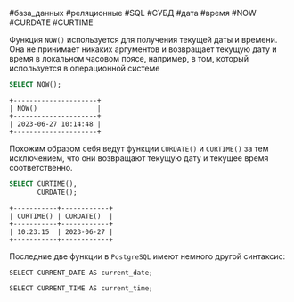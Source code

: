 #база_данных #реляционные #SQL #СУБД #дата #время #NOW #CURDATE #CURTIME

Функция `NOW()` используется для получения текущей даты и времени. Она не принимает никаких аргументов и возвращает текущую дату и время в локальном часовом поясе, например, в том, который используется в операционной системе
```sql
SELECT NOW();
```
```
+---------------------+
| NOW()               |
+---------------------+
| 2023-06-27 10:14:48 |
+---------------------+
```

Похожим образом себя ведут функции `CURDATE()` и `CURTIME()` за тем исключением, что они возвращают текущую дату и текущее время соответственно.
```sql
SELECT CURTIME(),
       CURDATE();
```
```
+-----------+------------+
| CURTIME() | CURDATE()  |
+-----------+------------+
| 10:23:15  | 2023-06-27 |
+-----------+------------+
```

Последние две функции в `PostgreSQL` имеют немного другой синтаксис:
```PostgreSQL
SELECT CURRENT_DATE AS current_date;
```
```PostgreSQL
SELECT CURRENT_TIME AS current_time;
```